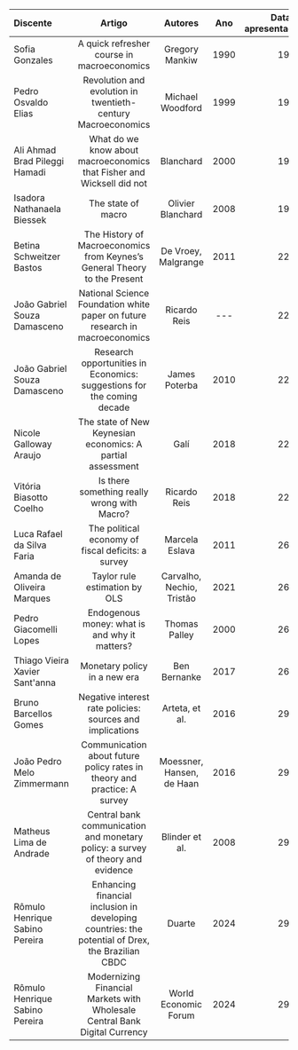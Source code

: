 | Discente | Artigo | Autores | Ano | Data de apresentação |
| :--- | :---: | :---: | :---: | ---: |
| Sofia Gonzales | A quick refresher course in macroeconomics | Gregory Mankiw | 1990 | 19/11 |
| Pedro Osvaldo Elias | Revolution and evolution in twentieth-century Macroeconomics | Michael Woodford | 1999 | 19/11 |
| Ali Ahmad Brad Pileggi Hamadi |What do we know about macroeconomics that Fisher and Wicksell did not | Blanchard | 2000 | 19/11 |
| Isadora Nathanaela Biessek | The state of macro | Olivier Blanchard | 2008 | 19/11 |
| Betina Schweitzer Bastos | The History of Macroeconomics from Keynes’s General Theory to the Present | De Vroey, Malgrange | 2011 | 22/11 |
| João Gabriel Souza Damasceno | National Science Foundation white paper on future research in macroeconomics | Ricardo Reis | --- | 22/11 |
| João Gabriel Souza Damasceno | Research opportunities in Economics: suggestions for the coming decade | James Poterba | 2010 | 22/11 |
| Nicole Galloway Araujo | The state of New Keynesian economics: A partial assessment | Galí | 2018 | 22/11 |
| Vitória Biasotto Coelho | Is there something really wrong with Macro? | Ricardo Reis | 2018 | 22/11 |
| Luca Rafael da Silva Faria | The political economy of fiscal deficits: a survey | Marcela Eslava | 2011 | 26/11 |
| Amanda de Oliveira Marques | Taylor rule estimation by OLS | Carvalho, Nechio, Tristão | 2021 | 26/11 |
| Pedro Giacomelli Lopes | Endogenous money: what is and why it matters? | Thomas Palley | 2000 | 26/11 |
| Thiago Vieira Xavier Sant'anna | Monetary policy in a new era | Ben Bernanke | 2017 | 26/11 |
| Bruno Barcellos Gomes | Negative interest rate policies: sources and implications | Arteta, et al. | 2016 | 29/11 |
| João Pedro Melo Zimmermann | Communication about future policy rates in theory and practice: A survey | Moessner, Hansen, de Haan | 2016 | 29/11 |
| Matheus Lima de Andrade | Central bank communication and monetary policy: a survey of theory and evidence | Blinder et al. | 2008 | 29/11 |
| Rômulo Henrique Sabino Pereira | Enhancing financial inclusion in developing countries: the potential of Drex, the Brazilian CBDC | Duarte | 2024 | 29/11 |
| Rômulo Henrique Sabino Pereira | Modernizing Financial Markets with Wholesale Central Bank Digital Currency | World Economic Forum | 2024 | 29/11 |